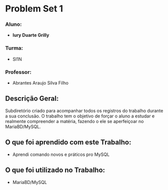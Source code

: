 # Problem Set 1
### Aluno:
- **Iury Duarte Grilly**

### Turma:
- SI1N
### Professor: 
- Abrantes Araujo Silva Filho

## Descrição Geral:
 Subdiretório criado para acompanhar todos os registros do trabalho durante a sua conclusão. O trabalho tem o objetivo de forçar o aluno a estudar e realmente compreender a matéria, fazendo o ele se aperfeiçoar no MariaBD/MySQL.

 ## O que foi aprendido com este Trabalho:
- Aprendi comando novos e práticos pro MySQL

## O que foi utilizado no Trabalho:
- MariaBD/MySQL
